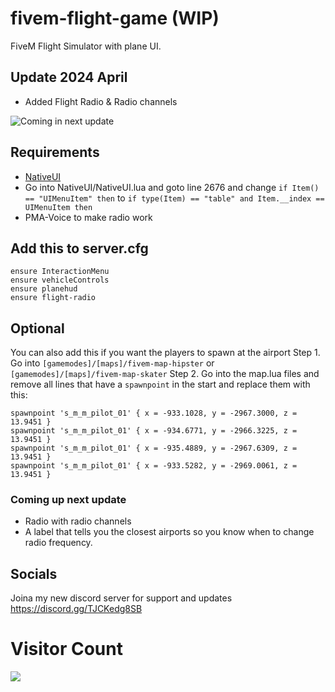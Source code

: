 # fivem-flight-game (WIP)
FiveM Flight Simulator with plane UI.

## Update 2024 April
- Added Flight Radio & Radio channels

<img alt="Coming in next update" src="https://github.com/Psykopaten/fivem-flight-game/assets/104300989/f450b0f9-9eee-43fa-8a23-9b2c21e570ca">

## Requirements
- [NativeUI](https://github.com/FrazzIe/NativeUILua/archive/refs/tags/2.1.0.zip)
- Go into NativeUI/NativeUI.lua and goto line 2676 and change `if Item() == "UIMenuItem" then` to `if type(Item) == "table" and Item.__index == UIMenuItem then`
- PMA-Voice to make radio work

## Add this to server.cfg
```
ensure InteractionMenu
ensure vehicleControls
ensure planehud
ensure flight-radio
```

## Optional
You can also add this if you want the players to spawn at the airport
Step 1. Go into `[gamemodes]/[maps]/fivem-map-hipster` or `[gamemodes]/[maps]/fivem-map-skater`
Step 2. Go into the map.lua files and remove all lines that have a `spawnpoint` in the start and replace them with this:
```
spawnpoint 's_m_m_pilot_01' { x = -933.1028, y = -2967.3000, z = 13.9451 }
spawnpoint 's_m_m_pilot_01' { x = -934.6771, y = -2966.3225, z = 13.9451 }
spawnpoint 's_m_m_pilot_01' { x = -935.4889, y = -2967.6309, z = 13.9451 }
spawnpoint 's_m_m_pilot_01' { x = -933.5282, y = -2969.0061, z = 13.9451 }
```

### Coming up next update
- Radio with radio channels
- A label that tells you the closest airports so you know when to change radio frequency.

## Socials
Joina my new discord server for support and updates
https://discord.gg/TJCKedg8SB

# Visitor Count
  <img src="https://profile-counter.glitch.me/fivem-flight-game/count.svg" />

